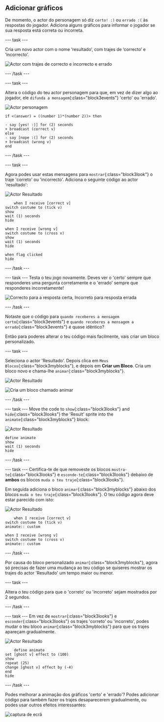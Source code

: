 ## Adicionar gráficos

De momento, o actor do personagem só diz `certo! :)` ou `errado :(` às respostas do jogador. Adiciona alguns gráficos para informar o jogador se sua resposta está correta ou incorreta.

--- task ---

Cria um novo actor com o nome ‘resultado’, com trajes de ‘correcto’ e ‘incorrecto’.

![Actor com trajes de correcto e incorrecto e errado](images/brain-result.png)

--- /task ---

--- task ---

Altera o código do teu actor personagem para que, em vez de dizer algo ao jogador, ele `difunda a mensagem`{:class="block3events"} 'certo' ou 'errado'.

![Actor personagem](images/giga-sprite.png)

```blocks3
if <(answer) = ((number 1)*(number 2))> then

- say [yes! :)] for (2) seconds
+ broadcast (correct v)
else
- say [nope :(] for (2) seconds
+ broadcast (wrong v)
end
```

--- /task ---

--- task ---

Agora podes usar estas mensagens para `mostrar`{:class="block3look"} o traje 'correto' ou 'incorrecto'. Adiciona o seguinte código ao actor 'resultado':

![Actor Resultado](images/result-sprite.png)

```blocks3
    when I receive [correct v]
switch costume to (tick v)
show
wait (1) seconds
hide

when I receive [wrong v]
switch costume to (cross v)
show
wait (1) seconds
hide

when flag clicked
hide
```

--- /task ---

--- task --- Testa o teu jogo novamente. Deves ver o 'certo' sempre que responderes uma pergunta corretamente e o 'errado' sempre que responderes incorretamente!

![Correcto para a resposta certa, Incorreto para resposta errada](images/brain-test-answer.png)

--- /task ---

Notaste que o código para `quando receberes a mensagem certo`{:class="block3events"} e `quando receberes a mensagem a errado`{:class="block3events"} é quase idêntico?

Então para poderes alterar o teu código mais facilmente, vais criar um bloco personalizado.

--- task ---

Seleciona o actor 'Resultado'. Depois clica em `Meus Blocos`{:class="block3myblocks"}, e depois em **Criar um Bloco**. Cria um bloco novo e chama-lhe `animar`{:class="block3myblocks"}.

![Actor Resultado](images/result-sprite.png)

![Cria um bloco chamado animar](images/brain-animate-function.png)

--- /task ---

--- task --- Move the code to `show`{:class="block3looks"} and `hide`{:class="block3looks"} the 'Result' sprite into the `animate`{:class="block3myblocks"} block:

![Actor Resultado](images/result-sprite.png)

```blocks3
define animate
show
wait (1) seconds
hide
```

--- /task ---

--- task --- Certifica-te de que removeste os blocos `mostra-te`{:class="block3looks"} e `esconde-te`{:class="block3looks"} debaixo de **ambos** os blocos `muda o teu traje`{:class="block3looks"}.

Em seguida adiciona o bloco `animar`{:class="block3myblocks"} abaixo dos blocos `muda o teu traje`{:class="block3looks"}. O teu código agora deve estar parecido com isto:

![Actor Resultado](images/result-sprite.png)

```blocks3
    when I receive [correct v]
switch costume to (tick v)
animate:: custom

when I receive [wrong v]
switch costume to (cross v)
animate:: custom
```

--- /task ---

Por causa do bloco personalizado `animar`{:class="block3myblocks"}, agora só precisas de fazer uma mudança ao teu código se quiseres mostrar os trajes do actor 'Resultado' um tempo maior ou menor.

--- task ---

Altera o teu código para que o 'correto' ou 'incorreto' sejam mostrados por 2 segundos.

--- /task ---

--- task --- Em vez de `mostrar`{:class="block3looks"} e `esconder`{:class="block3looks"} os trajes 'correto' ou 'incorreto', podes mudar o teu bloco `animar`{:class="block3myblocks"} para que os trajes apareçam gradualmente.

![Actor Resultado](images/result-sprite.png)

```blocks3
    define animate
set [ghost v] effect to (100)
show
repeat (25)
change [ghost v] effect by (-4)
end
hide
```

--- /task ---

Podes melhorar a animação dos gráficos 'certo' e 'errado'? Podes adicionar código para também fazer os trajes desaparecerem gradualmente, ou podes usar outros efeitos interessantes:

![captura de ecrã](images/brain-effects.png)